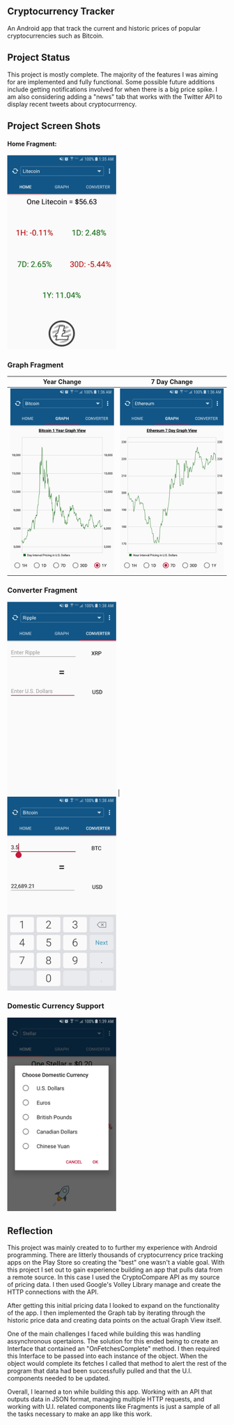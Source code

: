 ## Cryptocurrency Tracker

An Android app that track the current and historic prices of popular cryptocurrencies such as Bitcoin. 

## Project Status

This project is mostly complete. The majority of the features I was aiming for are implemented and fully functional. Some possible future additions include getting notifications involved for when there is a big price spike. I am also considering adding a "news" tab that works with the Twitter API to display recent tweets about cryptocurrrency.

## Project Screen Shots

#### Home Fragment:   

<img src="https://github.com/Randall16/CryptocurrencyTracker/blob/master/screenshots/homeFragment.jpg" width="250" >

### Graph Fragment

Year Change                | 7 Day Change
:-------------------------:|:-------------------------:
<img src="https://github.com/Randall16/CryptocurrencyTracker/blob/master/screenshots/yearGraph.jpg" width="250" > |  <img src="https://github.com/Randall16/CryptocurrencyTracker/blob/master/screenshots/sevenDayGraph.jpg" width="250" >

### Converter Fragment

<img src="https://github.com/Randall16/CryptocurrencyTracker/blob/master/screenshots/converterFragment.jpg" width="250" > |  <img src="https://github.com/Randall16/CryptocurrencyTracker/blob/master/screenshots/converterWithKeypad.jpg" width="250" >

### Domestic Currency Support

<img src="https://github.com/Randall16/CryptocurrencyTracker/blob/master/screenshots/domesticCurrency.jpg" width="250" >




## Reflection

This project was mainly created to to further my experience with Android programming. There are litterly thousands of cryptocurrency price tracking apps on the Play Store so creating the "best" one wasn't a viable goal. With this project I set out to gain experience building an app that pulls data from a remote source. In this case I used the CryptoCompare API as my source of pricing data. I then used Google's Volley Library manage and create the HTTP connections with the API.

After getting this initial pricing data I looked to expand on the functionality of the app. I then implemented the Graph tab by iterating through the historic price data and creating data points on the actual Graph View itself.

One of the main challenges I faced while building this was handling assynchronous opertaions. The solution for this ended being to create an Interface that contained an "OnFetchesComplete" method. I then required this Interface to be passed into each instance of the object. When the object would complete its fetches I called that method to alert the rest of the program that data had been successfully pulled and that the U.I. components needed to be updated.

Overall, I learned a ton while building this app. Working with an API that outputs data in JSON format, managing multiple HTTP requests, and working with U.I. related components like Fragments is just a sample of all the tasks necessary to make an app like this work.
